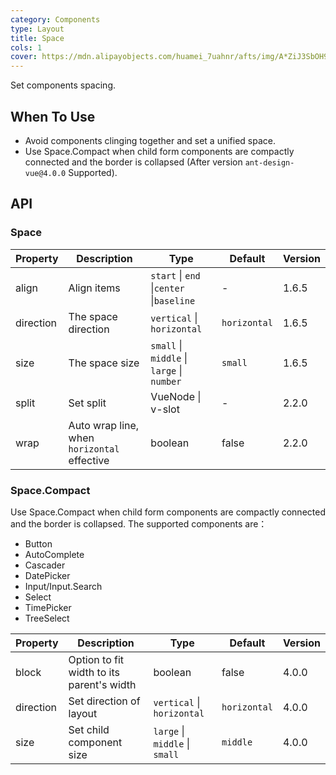 ```yaml
---
category: Components
type: Layout
title: Space
cols: 1
cover: https://mdn.alipayobjects.com/huamei_7uahnr/afts/img/A*ZiJ3SbOH9SUAAAAAAAAAAAAADrJ8AQ/original
---
```


Set components spacing.

## When To Use

- Avoid components clinging together and set a unified space.
- Use Space.Compact when child form components are compactly connected and the border is collapsed (After version `ant-design-vue@4.0.0` Supported).

## API

### Space

| Property | Description | Type | Default | Version |
| --- | --- | --- | --- | --- |
| align | Align items | `start` \| `end` \|`center` \|`baseline` | - | 1.6.5 |
| direction | The space direction | `vertical` \| `horizontal` | `horizontal` | 1.6.5 |
| size | The space size | `small` \| `middle` \| `large` \| `number` | `small` | 1.6.5 |
| split | Set split | VueNode \| v-slot | - | 2.2.0 |
| wrap | Auto wrap line, when `horizontal` effective | boolean | false | 2.2.0 |

### Space.Compact

Use Space.Compact when child form components are compactly connected and the border is collapsed. The supported components are：

- Button
- AutoComplete
- Cascader
- DatePicker
- Input/Input.Search
- Select
- TimePicker
- TreeSelect

| Property | Description | Type | Default | Version |
| --- | --- | --- | --- | --- |
| block | Option to fit width to its parent\'s width | boolean | false | 4.0.0 |
| direction | Set direction of layout | `vertical` \| `horizontal` | `horizontal` | 4.0.0 |
| size | Set child component size | `large` \| `middle` \| `small` | `middle` | 4.0.0 |
